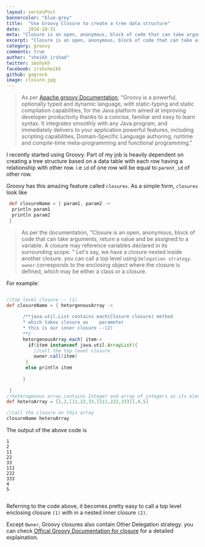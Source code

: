 ```yaml
---
layout: seriesPost
bannercolor: "blue-grey"
title:  "Use Groovy Closure to create a tree data structure"
date:   2016-10-31
meta: "Closure is an open, anonymous, block of code that can take arguments, return a value and be assigned to a variable."
excerpt: "Closure is an open, anonymous, block of code that can take arguments, return a value and be assigned to a variable."
category: groovy
comments: true
author: "sheikh irshad"
twitter: imshykh	
facebook: irshsheikh
github: gagrock
image: closure.jpg
---
```


> As per [Apache groovy Documentation](http://groovy-lang.org/), "Groovy is a powerful, optionally typed and dynamic language, with static-typing and static compilation capabilities, for the Java platform aimed at improving developer productivity thanks to a concise, familiar and easy to learn syntax. It integrates smoothly with any Java program, and immediately delivers to your application powerful features, including scripting capabilities, Domain-Specific Language authoring, runtime and compile-time meta-programming and functional programming."

I recently started using Groovy. Part of my job is heavily dependent on creating a tree structure based on a data table with each row having a relationship with other row. i.e `id` of one row will be equal to `parent_id` of other row.

Groovy has this amazing feature called `closures`. As a simple form, `closures` look like
```groovy
 def closureName = { param1, param2 ->
  println param1
  println param2
 }
```
> As per the documentation, "Closure is an open, anonymous, block of code that can take arguments, return a value and be assigned to a variable. A closure may reference variables declared in its surrounding scope. "
Let's say, we have a closure nested inside another closure. you can call a top level using `Delegation strategy`. `owner` corresponds to the enclosing object where the closure is defined, which may be either a class or a closure.

For example:



```groovy

//top level closure -- (1)
def closureName = { hetorgenousArray ->
      
      /**java.util.List contains each(Closure closure) method 
      * which takes closure as    parameter
      * this is our inner closure --(2)
      **/
      hetorgenousArray.each{ item->
        if(item instanceof java.util.ArrayList){
          //call the top level closure
          owner.call(item)
       }
       else println item
      
      }
      
 }
//heterogenous array.contains Integer and array of integers as its elements
def heteroArray = [1,2,[11,22,33,[111,222,333]],4,5]

//call the closure on this array
closureName heteroArray
```
The output of the above code is

```console
1
2
11
22
33
111
222
333
4
5


```

Referring to the code above, it becomes pretty easy to call a top level enclosing closure `(1)` with in a nested inner closure `(2)`.

Except `Owner`, Groovy closures also contain Other Delegation strategy. you can check [Offical Groovy Documentation for closure](http://groovy-lang.org/closures.html#_delegation_strategy) for a detailed explaination.
